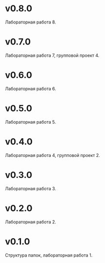 # v0.8.0

Лабораторная работа 8.

# v0.7.0

Лабораторная работа 7, групповой проект 4.

# v0.6.0

Лабораторная работа 6.

# v0.5.0

Лабораторная работа 5.

# v0.4.0

Лабораторная работа 4, групповой проект 2.

# v0.3.0

Лабораторная работа 3.

# v0.2.0

Лабораторная работа 2.

# v0.1.0

Структура папок, лабораторная работа 1.